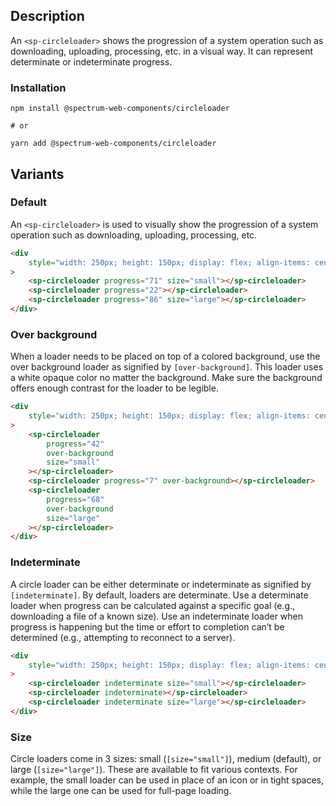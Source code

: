 ## Description

An `<sp-circleloader>` shows the progression of a system operation such as downloading, uploading, processing, etc. in a visual way. It can represent determinate or indeterminate progress.

### Installation

```
npm install @spectrum-web-components/circleloader

# or

yarn add @spectrum-web-components/circleloader
```

## Variants

### Default

An `<sp-circleloader>` is used to visually show the progression of a system operation such as downloading, uploading, processing, etc.

```html
<div
    style="width: 250px; height: 150px; display: flex; align-items: center; justify-content: space-around;"
>
    <sp-circleloader progress="71" size="small"></sp-circleloader>
    <sp-circleloader progress="22"></sp-circleloader>
    <sp-circleloader progress="86" size="large"></sp-circleloader>
</div>
```

### Over background

When a loader needs to be placed on top of a colored background, use the over background loader as signified by `[over-background]`. This loader uses a white opaque color no matter the background. Make sure the background offers enough contrast for the loader to be legible.

```html
<div
    style="width: 250px; height: 150px; display: flex; align-items: center; justify-content: space-around;  background-color: rgba(0,0,0,0.4);"
>
    <sp-circleloader
        progress="42"
        over-background
        size="small"
    ></sp-circleloader>
    <sp-circleloader progress="7" over-background></sp-circleloader>
    <sp-circleloader
        progress="68"
        over-background
        size="large"
    ></sp-circleloader>
</div>
```

### Indeterminate

A circle loader can be either determinate or indeterminate as signified by `[indeterminate]`. By default, loaders are determinate. Use a determinate loader when progress can be calculated against a specific goal (e.g., downloading a file of a known size). Use an indeterminate loader when progress is happening but the time or effort to completion can’t be determined (e.g., attempting to reconnect to a server).

```html
<div
    style="width: 250px; height: 150px; display: flex; align-items: center; justify-content: space-around;"
>
    <sp-circleloader indeterminate size="small"></sp-circleloader>
    <sp-circleloader indeterminate></sp-circleloader>
    <sp-circleloader indeterminate size="large"></sp-circleloader>
</div>
```

### Size

Circle loaders come in 3 sizes: small (`[size="small"]`), medium (default), or large (`[size="large"]`). These are available to fit various contexts. For example, the small loader can be used in place of an icon or in tight spaces, while the large one can be used for full-page loading.
